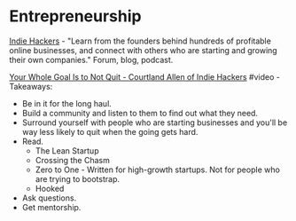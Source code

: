 # Entrepreneurship

[Indie Hackers](https://www.indiehackers.com/) - "Learn from the founders behind hundreds of profitable online businesses, and connect with others who are starting and growing their own companies." Forum, blog, podcast.

[Your Whole Goal Is to Not Quit - Courtland Allen of Indie Hackers](https://www.youtube.com/watch?v=HR4nKgDnPHs) \#video  - Takeaways: 

* Be in it for the long haul. 
* Build a community and listen to them to find out what they need. 
* Surround yourself with people who are starting businesses and you'll be way less likely to quit when the going gets hard. 
* Read.
  * The Lean Startup
  * Crossing the Chasm
  * Zero to One - Written for high-growth startups. Not for people who are trying to bootstrap.
  * Hooked
* Ask questions. 
* Get mentorship.

